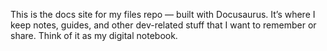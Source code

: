 This is the docs site for my files repo — built with Docusaurus.
It’s where I keep notes, guides, and other dev-related stuff that I want to remember or share. Think of it as my digital notebook.